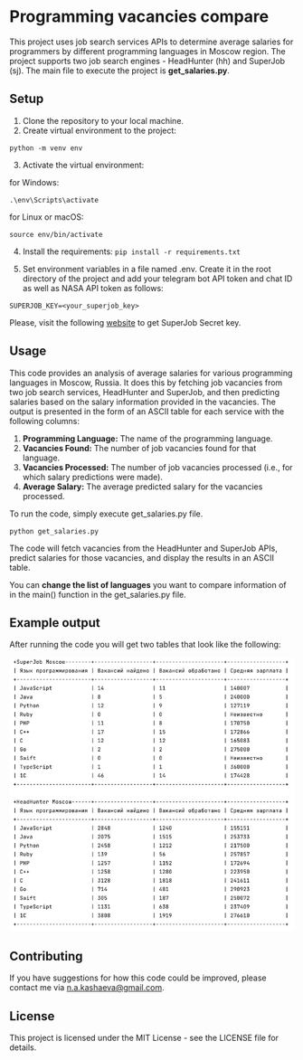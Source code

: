 # Programming vacancies compare
This project uses job search services APIs 
to determine average salaries for programmers by different programming languages
in Moscow region.
The project supports two job search engines - HeadHunter (hh) and SuperJob (sj).
The main file to execute the project is **get_salaries.py**.

## Setup
1. Clone the repository to your local machine.
2. Create virtual environment to the project:
```
python -m venv env
```
3. Activate the virtual environment:

for Windows:
```
.\env\Scripts\activate
```
for Linux or macOS:
```
source env/bin/activate
```
4. Install the requirements: ```pip install -r requirements.txt```

5. Set environment variables in a file named .env. Create it in the root directory of the project and add your telegram bot API token and chat ID as well as NASA API token as follows:
```
SUPERJOB_KEY=<your_superjob_key>
```
Please, visit the following [website](https://api.superjob.ru/) to get SuperJob Secret key.

## Usage
This code provides an analysis of average salaries for various programming languages in Moscow, Russia. 
It does this by fetching job vacancies from two job search services, HeadHunter and SuperJob,
and then predicting salaries based on the salary information provided in the vacancies. 
The output is presented in the form of an ASCII table for each service with the following columns:

1. **Programming Language:** The name of the programming language.
2. **Vacancies Found:** The number of job vacancies found for that language.
3. **Vacancies Processed:** The number of job vacancies processed (i.e., for which salary predictions were made).
4. **Average Salary:** The average predicted salary for the vacancies processed.

To run the code, simply execute get_salaries.py file.
```
python get_salaries.py
```
The code will fetch vacancies from the HeadHunter and SuperJob APIs, 
predict salaries for those vacancies, and display the results in an ASCII table.

You can **change the list of languages** you want to compare information of in the
main() function in the get_salaries.py file.

## Example output
After running the code you will get two tables that look like the following:

![alt text](output.png "Title")

## Contributing
If you have suggestions for how this code could be improved, 
please contact me via n.a.kashaeva@gmail.com.

## License
This project is licensed under the MIT License - see the LICENSE file for details.